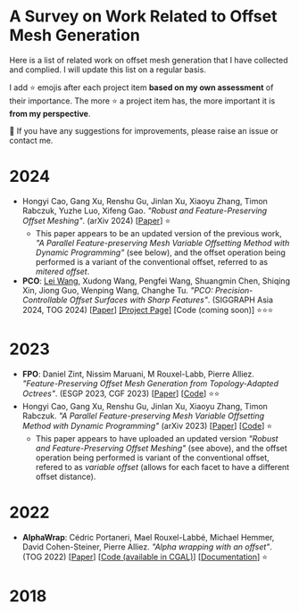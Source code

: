 # A Survey on Work Related to Offset Mesh Generation

Here is a list of related work on offset mesh generation that I have collected and complied.
I will update this list on a regular basis.

I add :star: emojis after each project item **based on my own assessment** of their importance.
The more :star: a project item has, the more important it is **from my perspective**.

:clap: If you have any suggestions for improvements, please raise an issue or contact me.

# 2024
- Hongyi Cao, Gang Xu, Renshu Gu, Jinlan Xu, Xiaoyu Zhang, Timon Rabczuk, Yuzhe Luo, Xifeng Gao. *"Robust and Feature-Preserving Offset Meshing"*. (arXiv 2024) [[Paper](https://arxiv.org/abs/2412.15564)] :star:
  - This paper appears to be an updated version of the previous work, *"A Parallel Feature-preserving Mesh Variable Offsetting Method with Dynamic Programming"* (see below), and the offset operation being performed is a variant of the conventional offset, referred to as *mitered offset*.
- **PCO**: [Lei Wang](https://alan-leo-wong.github.io/), Xudong Wang, Pengfei Wang, Shuangmin Chen, Shiqing Xin, Jiong Guo, Wenping Wang, Changhe Tu. *"PCO: Precision-Controllable Offset Surfaces with Sharp Features"*. (SIGGRAPH Asia 2024, TOG 2024) [[Paper](https://dl.acm.org/doi/10.1145/3687920)] [[Project Page]](https://alan-leo-wong.github.io/SIGASIA24-PCO-ProjectPage/) [Code (coming soon)] :star::star::star:

# 2023
- **FPO**: Daniel Zint, Nissim Maruani, M Rouxel-Labb, Pierre Alliez. *"Feature-Preserving Offset Mesh Generation from Topology-Adapted Octrees"*. (ESGP 2023, CGF 2023) [[Paper](https://onlinelibrary.wiley.com/doi/abs/10.1111/cgf.14906)] [[Code](https://github.com/daniel-zint/offsets-and-remeshing)] :star::star:
- Hongyi Cao, Gang Xu, Renshu Gu, Jinlan Xu, Xiaoyu Zhang, Timon Rabczuk. *"A Parallel Feature-preserving Mesh Variable Offsetting Method with Dynamic Programming"* (arXiv 2023) [[Paper](https://arxiv.org/abs/2310.08997)] [[Code](https://github.com/iGame-Lab/PFPOffset?tab=readme-ov-file)] :star:
  - This paper appears to have uploaded an updated version *"Robust and Feature-Preserving Offset Meshing"* (see above), and the offset operation being performed is variant of the conventional offset, refered to as *variable offset* (allows for each facet to have a different offset distance).

# 2022
- **AlphaWrap**: Cédric Portaneri, Mael Rouxel-Labbé, Michael Hemmer, David Cohen-Steiner, Pierre Alliez. *"Alpha wrapping with an offset"*. (TOG 2022) [[Paper](https://dl.acm.org/doi/abs/10.1145/3528223.3530152)] [[Code (available in CGAL)](https://github.com/CGAL/cgal/)] [[Documentation](https://doc.cgal.org/latest/Alpha_wrap_3/index.html#Chapter_3D_Alpha_wrapping)] :star:

# 2018